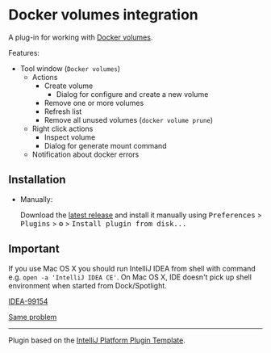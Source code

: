 # Docker volumes integration

<!-- Plugin description -->
A plug-in for working with [Docker volumes](https://docs.docker.com/storage/volumes/).

Features:
* Tool window (`Docker volumes`)
    * Actions
        * Create volume
            * Dialog for configure and create a new volume
        * Remove one or more volumes
        * Refresh list
        * Remove all unused volumes (`docker volume prune`)
    * Right click actions
        * Inspect volume 
        * Dialog for generate mount command
    * Notification about docker errors
<!-- Plugin description end -->

## Installation
  
- Manually:

  Download the [latest release](https://github.com/NdrZnCh/docker_volumes/releases/latest) and install it manually using
  <kbd>Preferences</kbd> > <kbd>Plugins</kbd> > <kbd>⚙️</kbd> > <kbd>Install plugin from disk...</kbd>
  
  
## Important

If you use Mac OS X you should run IntelliJ IDEA from shell with command e.g. `open -a 'IntelliJ IDEA CE'`.
On Mac OS X, IDE doesn't pick up shell environment when started from Dock/Spotlight.

[IDEA-99154](https://youtrack.jetbrains.com/issue/IDEA-99154)

[Same problem](https://discuss.gradle.org/t/exec-execute-in-gradle-doesnt-use-path/25598)

---
Plugin based on the [IntelliJ Platform Plugin Template][template].

[template]: https://github.com/JetBrains/intellij-platform-plugin-template
